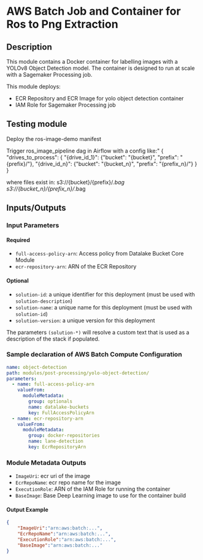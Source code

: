 # AWS Batch Job and Container for Ros to Png Extraction 

## Description

This module contains a Docker container for labelling images with a YOLOv8 Object Detection model.
The container is designed to run at scale with a Sagemaker Processing job.

This module deploys:

- ECR Repository and ECR Image for yolo object detection container
- IAM Role for Sagemaker Processing job

## Testing module

Deploy the ros-image-demo manifest
 
Trigger ros_image_pipeline dag in Airflow with a config like:"
{
    "drives_to_process": {
        "{drive_id_1}": {"bucket": "{bucket}", "prefix": "{prefix}/"},
        "{drive_id_n}": {"bucket": "{bucket_n}", "prefix": "{prefix_n}/"}
    }
}

where files exist in:
    s3://{bucket}/{prefix}/*.bag
    s3://{bucket_n}/{prefix_n}/*.bag
    
## Inputs/Outputs

### Input Parameters

#### Required

- `full-access-policy-arn`: Access policy from Datalake Bucket Core Module
- `ecr-repository-arn`: ARN of the ECR Repository

#### Optional
- `solution-id`: a unique identifier for this deployment (must be used with `solution-description`)
- `solution-name`: a unique name for this deployment (must be used with `solution-id`)
- `solution-version`: a unique version for this deployment

The parameters `(solution-*)` will resolve a custom text that is used as a description of the stack if populated.
    
### Sample declaration of AWS Batch Compute Configuration

```yaml
name: object-detection
path: modules/post-processing/yolo-object-detection/
parameters:
  - name: full-access-policy-arn
    valueFrom:
      moduleMetadata:
        group: optionals
        name: datalake-buckets
        key: FullAccessPolicyArn
  - name: ecr-repository-arn
    valueFrom:
      moduleMetadata:
        group: docker-repositories
        name: lane-detection
        key: EcrRepositoryArn
```

### Module Metadata Outputs

- `ImageUri`: ecr uri of the image 
- `EcrRepoName`: ecr repo name for the image
- `ExecutionRole`: ARN of the IAM Role for running the container
- `BaseImage`: Base Deep Learning image to use for the container build

                        
#### Output Example

```json
{
    "ImageUri":"arn:aws:batch:...",
    "EcrRepoName":"arn:aws:batch:...",
    "ExecutionRole":"arn:aws:batch:...",
    "BaseImage":"arn:aws:batch:..."
}
```
